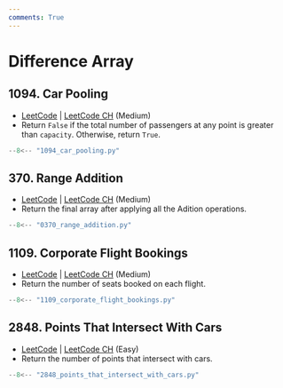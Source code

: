 ```yaml
---
comments: True
---
```


# Difference Array

## 1094. Car Pooling

-   [LeetCode](https://leetcode.com/problems/car-pooling/) | [LeetCode CH](https://leetcode.cn/problems/car-pooling/) (Medium)
-   Return `False` if the total number of passengers at any point is greater than `capacity`. Otherwise, return `True`.

```python
--8<-- "1094_car_pooling.py"
```

## 370. Range Addition

-   [LeetCode](https://leetcode.com/problems/range-addition/) | [LeetCode CH](https://leetcode.cn/problems/range-addition/) (Medium)
-   Return the final array after applying all the Adition operations.

```python
--8<-- "0370_range_addition.py"
```

## 1109. Corporate Flight Bookings

-   [LeetCode](https://leetcode.com/problems/corporate-flight-bookings/) | [LeetCode CH](https://leetcode.cn/problems/corporate-flight-bookings/) (Medium)
-   Return the number of seats booked on each flight.

```python
--8<-- "1109_corporate_flight_bookings.py"
```

## 2848. Points That Intersect With Cars

-   [LeetCode](https://leetcode.com/problems/points-that-intersect-with-cars/) | [LeetCode CH](https://leetcode.cn/problems/points-that-intersect-with-cars/) (Easy)
-   Return the number of points that intersect with cars.

```python
--8<-- "2848_points_that_intersect_with_cars.py"
```
